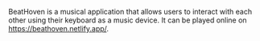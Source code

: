 BeatHoven is a musical application that allows users to interact with each other using their keyboard as a music device. It can be played online on https://beathoven.netlify.app/.
